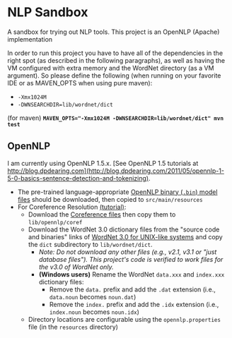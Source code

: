 # NLP Sandbox

A sandbox for trying out NLP tools.
This project is an OpenNLP (Apache) implementation

In order to run this project you have to have all of the dependencies in the right spot (as described in the following paragraphs), as well as having the VM configured with extra memory and the WordNet directory (as a VM argument).
So please define the following (when running on your favorite IDE or as MAVEN_OPTS when using pure maven):  
* `-Xmx1024M`
* `-DWNSEARCHDIR=lib/wordnet/dict`

(for maven) **`MAVEN_OPTS="-Xmx1024M -DWNSEARCHDIR=lib/wordnet/dict" mvn test`**

## OpenNLP

I am currently using OpenNLP 1.5.x.  [See OpenNLP 1.5 tutorials at http://blog.dpdearing.com](http://blog.dpdearing.com/2011/05/opennlp-1-5-0-basics-sentence-detection-and-tokenizing).

* The pre-trained language-appropriate [OpenNLP binary (`.bin`) model files](http://opennlp.sourceforge.net/models-1.5/) should be downloaded, then copied to `src/main/resources`
* For Coreference Resolution [(tutorial)](http://blog.dpdearing.com/2012/11/making-coreference-resolution-with-opennlp-1-5-0-your-bitch):
  * Download the [Coreference files](http://opennlp.sourceforge.net/models-1.4/english/coref/) then copy them to `lib/opennlp/coref`
  * Download the WordNet 3.0 dictionary files from the "source code and binaries" links of [WordNet 3.0 for UNIX-like systems](http://wordnet.princeton.edu/wordnet/download/current-version) and copy the `dict` subdirectory to `lib/wordnet/dict`.
    * *Note: Do not download any other files (e.g., v2.1, v3.1 or "just database files").  This project's code is verified to work files for the v3.0 of WordNet only.*
    * **(Windows users)** Rename the WordNet `data.xxx` and `index.xxx` dictionary files:
      * Remove the `data.` prefix and add the `.dat` extension (i.e., `data.noun` becomes `noun.dat`)
      * Remove the `index.` prefix and add the `.idx` extension (i.e., `index.noun` becomes `noun.idx`)
  * Directory locations are configurable using the `opennlp.properties` file (in the `resources` directory)
